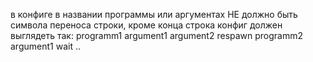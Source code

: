 в конфиге в названии программы или аргументах НЕ должно быть символа переноса строки, кроме конца строка
конфиг должен выглядеть так:
programm1 argument1 argument2 respawn
programm2 argument1 wait
..

